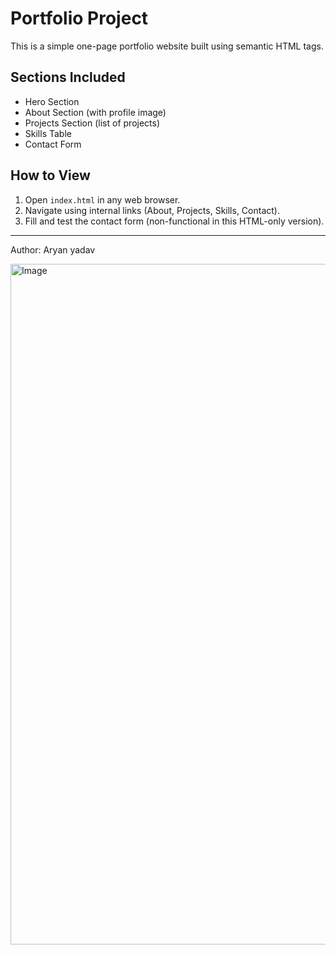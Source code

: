 # Portfolio Project

This is a simple one-page portfolio website built using semantic HTML tags.

## Sections Included
- Hero Section
- About Section (with profile image)
- Projects Section (list of projects)
- Skills Table
- Contact Form

## How to View
1. Open `index.html` in any web browser.
2. Navigate using internal links (About, Projects, Skills, Contact).
3. Fill and test the contact form (non-functional in this HTML-only version).

---
Author: Aryan yadav

<img width="854" height="1089" alt="Image" src="https://github.com/user-attachments/assets/84579450-e8a8-4fd6-8b77-e1ce5827ffdc" />
